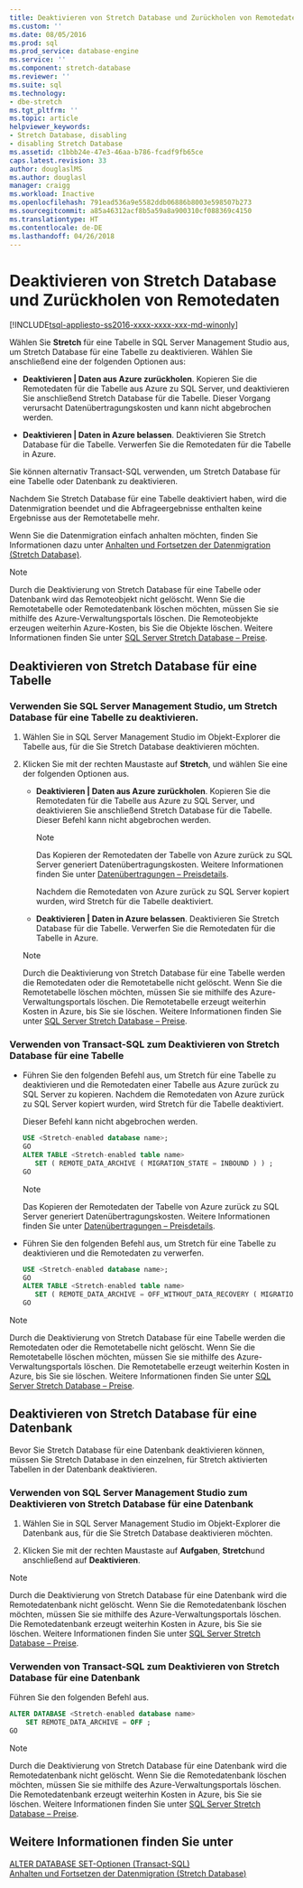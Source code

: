 ```yaml
---
title: Deaktivieren von Stretch Database und Zurückholen von Remotedaten | Microsoft-Dokumentation
ms.custom: ''
ms.date: 08/05/2016
ms.prod: sql
ms.prod_service: database-engine
ms.service: ''
ms.component: stretch-database
ms.reviewer: ''
ms.suite: sql
ms.technology:
- dbe-stretch
ms.tgt_pltfrm: ''
ms.topic: article
helpviewer_keywords:
- Stretch Database, disabling
- disabling Stretch Database
ms.assetid: c1bbb24e-47e3-46aa-b786-fcadf9fb65ce
caps.latest.revision: 33
author: douglaslMS
ms.author: douglasl
manager: craigg
ms.workload: Inactive
ms.openlocfilehash: 791ead536a9e5582ddb06886b8003e598507b273
ms.sourcegitcommit: a85a46312acf8b5a59a8a900310cf088369c4150
ms.translationtype: HT
ms.contentlocale: de-DE
ms.lasthandoff: 04/26/2018
---
```

# <a name="disable-stretch-database-and-bring-back-remote-data"></a>Deaktivieren von Stretch Database und Zurückholen von Remotedaten
[!INCLUDE[tsql-appliesto-ss2016-xxxx-xxxx-xxx-md-winonly](../../includes/tsql-appliesto-ss2016-xxxx-xxxx-xxx-md-winonly.md)]


  Wählen Sie **Stretch** für eine Tabelle in SQL Server Management Studio aus, um Stretch Database für eine Tabelle zu deaktivieren. Wählen Sie anschließend eine der folgenden Optionen aus:  
  
-   **Deaktivieren | Daten aus Azure zurückholen**. Kopieren Sie die Remotedaten für die Tabelle aus Azure zu SQL Server, und deaktivieren Sie anschließend Stretch Database für die Tabelle. Dieser Vorgang verursacht Datenübertragungskosten und kann nicht abgebrochen werden.  
  
-   **Deaktivieren | Daten in Azure belassen**. Deaktivieren Sie Stretch Database für die Tabelle.  Verwerfen Sie die Remotedaten für die Tabelle in Azure.  
  
 Sie können alternativ Transact-SQL verwenden, um Stretch Database für eine Tabelle oder Datenbank zu deaktivieren.  
  
 Nachdem Sie Stretch Database für eine Tabelle deaktiviert haben, wird die Datenmigration beendet und die Abfrageergebnisse enthalten keine Ergebnisse aus der Remotetabelle mehr.  
  
 Wenn Sie die Datenmigration einfach anhalten möchten, finden Sie Informationen dazu unter [Anhalten und Fortsetzen der Datenmigration &#40;Stretch Database&#41;](../../sql-server/stretch-database/pause-and-resume-data-migration-stretch-database.md).  
  
> [!NOTE]
> Durch die Deaktivierung von Stretch Database für eine Tabelle oder Datenbank wird das Remoteobjekt nicht gelöscht. Wenn Sie die Remotetabelle oder Remotedatenbank löschen möchten, müssen Sie sie mithilfe des Azure-Verwaltungsportals löschen. Die Remoteobjekte erzeugen weiterhin Azure-Kosten, bis Sie die Objekte löschen. Weitere Informationen finden Sie unter [SQL Server Stretch Database – Preise](https://azure.microsoft.com/pricing/details/sql-server-stretch-database/).  
  
## <a name="disable-stretch-database-for-a-table"></a>Deaktivieren von Stretch Database für eine Tabelle  
  
### <a name="use-sql-server-management-studio-to-disable-stretch-database-for-a-table"></a>Verwenden Sie SQL Server Management Studio, um Stretch Database für eine Tabelle zu deaktivieren.  
  
1.  Wählen Sie in SQL Server Management Studio im Objekt-Explorer die Tabelle aus, für die Sie Stretch Database deaktivieren möchten.  
  
2.  Klicken Sie mit der rechten Maustaste auf **Stretch**, und wählen Sie eine der folgenden Optionen aus.  
  
    -   **Deaktivieren | Daten aus Azure zurückholen**. Kopieren Sie die Remotedaten für die Tabelle aus Azure zu SQL Server, und deaktivieren Sie anschließend Stretch Database für die Tabelle. Dieser Befehl kann nicht abgebrochen werden.  
  
        > [!NOTE]
        > Das Kopieren der Remotedaten der Tabelle von Azure zurück zu SQL Server generiert Datenübertragungskosten. Weitere Informationen finden Sie unter [Datenübertragungen – Preisdetails](https://azure.microsoft.com/pricing/details/data-transfers/).  
  
         Nachdem die Remotedaten von Azure zurück zu SQL Server kopiert wurden, wird Stretch für die Tabelle deaktiviert.  
  
    -   **Deaktivieren | Daten in Azure belassen**. Deaktivieren Sie Stretch Database für die Tabelle.  Verwerfen Sie die Remotedaten für die Tabelle in Azure.  
  
    > [!NOTE]
    > Durch die Deaktivierung von Stretch Database für eine Tabelle werden die Remotedaten oder die Remotetabelle nicht gelöscht. Wenn Sie die Remotetabelle löschen möchten, müssen Sie sie mithilfe des Azure-Verwaltungsportals löschen. Die Remotetabelle erzeugt weiterhin Kosten in Azure, bis Sie sie löschen. Weitere Informationen finden Sie unter [SQL Server Stretch Database – Preise](https://azure.microsoft.com/pricing/details/sql-server-stretch-database/).  
  
### <a name="use-transact-sql-to-disable-stretch-database-for-a-table"></a>Verwenden von Transact-SQL zum Deaktivieren von Stretch Database für eine Tabelle  
  
-   Führen Sie den folgenden Befehl aus, um Stretch für eine Tabelle zu deaktivieren und die Remotedaten einer Tabelle aus Azure zurück zu SQL Server zu kopieren. Nachdem die Remotedaten von Azure zurück zu SQL Server kopiert wurden, wird Stretch für die Tabelle deaktiviert.

    Dieser Befehl kann nicht abgebrochen werden.  
  
    ```sql  
    USE <Stretch-enabled database name>;
    GO
    ALTER TABLE <Stretch-enabled table name>  
       SET ( REMOTE_DATA_ARCHIVE ( MIGRATION_STATE = INBOUND ) ) ; 
    GO 
    ```  
  
    > [!NOTE]
    > Das Kopieren der Remotedaten der Tabelle von Azure zurück zu SQL Server generiert Datenübertragungskosten. Weitere Informationen finden Sie unter [Datenübertragungen – Preisdetails](https://azure.microsoft.com/pricing/details/data-transfers/).    
  
-   Führen Sie den folgenden Befehl aus, um Stretch für eine Tabelle zu deaktivieren und die Remotedaten zu verwerfen.  
  
    ```sql  
    USE <Stretch-enabled database name>;
    GO
    ALTER TABLE <Stretch-enabled table name>  
       SET ( REMOTE_DATA_ARCHIVE = OFF_WITHOUT_DATA_RECOVERY ( MIGRATION_STATE = PAUSED ) ) ; 
    GO
    ```  
  
> [!NOTE]
> Durch die Deaktivierung von Stretch Database für eine Tabelle werden die Remotedaten oder die Remotetabelle nicht gelöscht. Wenn Sie die Remotetabelle löschen möchten, müssen Sie sie mithilfe des Azure-Verwaltungsportals löschen. Die Remotetabelle erzeugt weiterhin Kosten in Azure, bis Sie sie löschen. Weitere Informationen finden Sie unter [SQL Server Stretch Database – Preise](https://azure.microsoft.com/pricing/details/sql-server-stretch-database/).  
  
## <a name="disable-stretch-database-for-a-database"></a>Deaktivieren von Stretch Database für eine Datenbank  
 Bevor Sie Stretch Database für eine Datenbank deaktivieren können, müssen Sie Stretch Database in den einzelnen, für Stretch aktivierten Tabellen in der Datenbank deaktivieren.  
  
### <a name="use-sql-server-management-studio-to-disable-stretch-database-for-a-database"></a>Verwenden von SQL Server Management Studio zum Deaktivieren von Stretch Database für eine Datenbank  
  
1.  Wählen Sie in SQL Server Management Studio im Objekt-Explorer die Datenbank aus, für die Sie Stretch Database deaktivieren möchten.  
  
2.  Klicken Sie mit der rechten Maustaste auf **Aufgaben**, **Stretch**und anschließend auf **Deaktivieren**.  
  
> [!NOTE]
> Durch die Deaktivierung von Stretch Database für eine Datenbank wird die Remotedatenbank nicht gelöscht. Wenn Sie die Remotedatenbank löschen möchten, müssen Sie sie mithilfe des Azure-Verwaltungsportals löschen. Die Remotedatenbank erzeugt weiterhin Kosten in Azure, bis Sie sie löschen. Weitere Informationen finden Sie unter [SQL Server Stretch Database – Preise](https://azure.microsoft.com/pricing/details/sql-server-stretch-database/).  
  
### <a name="use-transact-sql-to-disable-stretch-database-for-a-database"></a>Verwenden von Transact-SQL zum Deaktivieren von Stretch Database für eine Datenbank  
 Führen Sie den folgenden Befehl aus.  
  
```sql  
ALTER DATABASE <Stretch-enabled database name>  
    SET REMOTE_DATA_ARCHIVE = OFF ;  
GO 
```  
  
> [!NOTE]
> Durch die Deaktivierung von Stretch Database für eine Datenbank wird die Remotedatenbank nicht gelöscht. Wenn Sie die Remotedatenbank löschen möchten, müssen Sie sie mithilfe des Azure-Verwaltungsportals löschen. Die Remotedatenbank erzeugt weiterhin Kosten in Azure, bis Sie sie löschen. Weitere Informationen finden Sie unter [SQL Server Stretch Database – Preise](https://azure.microsoft.com/pricing/details/sql-server-stretch-database/).  
  
## <a name="see-also"></a>Weitere Informationen finden Sie unter  
 [ALTER DATABASE SET-Optionen &#40;Transact-SQL&#41;](../../t-sql/statements/alter-database-transact-sql-set-options.md)   
 [Anhalten und Fortsetzen der Datenmigration &#40;Stretch Database&#41;](../../sql-server/stretch-database/pause-and-resume-data-migration-stretch-database.md)  
  
  
